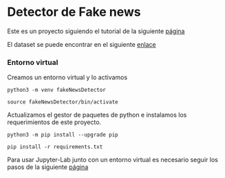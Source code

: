 # Detector de Fake news

Este es un proyecto siguiendo el tutorial de la siguiente [página](https://data-flair.training/blogs/advanced-python-project-detecting-fake-news/)

El dataset se puede encontrar en el siguiente [enlace](https://drive.google.com/file/d/1er9NJTLUA3qnRuyhfzuN0XUsoIC4a-_q/view)

### Entorno virtual

Creamos un entorno virtual y lo activamos

`python3 -m venv fakeNewsDetector`

`source fakeNewsDetector/bin/activate`

Actualizamos el gestor de paquetes de python e instalamos los requerimientos de este proyecto.

`python3 -m pip install --upgrade pip`

`pip install -r requirements.txt`

Para usar Jupyter-Lab junto con un entorno virtual es necesario seguir los
pasos de la siguiente [página](http://janakiev.com/blog/jupyter-virtual-envs/)
